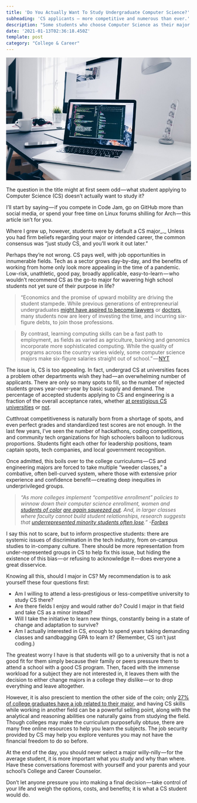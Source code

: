 ```yaml
---
title: 'Do You Actually Want To Study Undergraduate Computer Science?'
subheading: 'CS applicants — more competitive and numerous than ever.'
description: "Some students who choose Computer Science as their major aren't sure if it's a good choice. Given how competitive college admissions for CS can be, there..."
date: '2021-01-13T02:36:18.450Z'
template: post
category: "College & Career"
---
```

![](./0__halMpHytykslC7Fl.jpg)

The question in the title might at first seem odd — what student applying to Computer Science (CS) doesn’t actually want to study it?

I’ll start by saying — if you compete in Code Jam, go on GitHub more than social media, or spend your free time on Linux forums shilling for Arch — this article isn’t for you.

Where I grew up, however, students were by default a CS major_._ Unless you had firm beliefs regarding your major or intended career, the common consensus was “just study CS, and you’ll work it out later.”

Perhaps they’re not wrong. CS pays well, with job opportunities in innumerable fields. Tech as a sector grows day-by-day, and the benefits of working from home only look more appealing in the time of a pandemic. Low-risk, unathletic, good pay, broadly applicable, easy-to-learn — who wouldn’t recommend CS as the go-to major for wavering high school students not yet sure of their purpose in life?

> “Economics and the promise of upward mobility are driving the student stampede. While previous generations of entrepreneurial undergraduates [might have aspired to become lawyers](https://www.nytimes.com/2016/06/19/business/dealbook/an-expensive-law-degree-and-no-place-to-use-it.html) or [doctors](https://www.nytimes.com/2018/08/20/opinion/medical-school-student-loans-tuition-debt-doctor.html), many students now are leery of investing the time, and incurring six-figure debts, to join those professions.

> By contrast, learning computing skills can be a fast path to employment, as fields as varied as agriculture, banking and genomics incorporate more sophisticated computing. While the quality of programs across the country varies widely, some computer science majors make six-figure salaries straight out of school.” — [NYT](https://www.nytimes.com/2019/01/24/technology/computer-science-courses-college.html)

The issue is, CS is too appealing. In fact, undergrad CS at universities faces a problem other departments wish they had — an overwhelming number of applicants. There are only so many spots to fill, so the number of rejected students grows year-over-year by basic supply and demand. The percentage of accepted students applying to CS and engineering is a fraction of the overall acceptance rates, whether [at prestigious CS universities](https://junilearning.com/blog/college-and-career/getting-into-an-elite-computer-science-school/) or [not](https://talk.collegeconfidential.com/t/2017-computer-science-admission-rates/2024104).

Cutthroat competitiveness is naturally born from a shortage of spots, and even perfect grades and standardized test scores are not enough. In the last few years, I’ve seen the number of hackathons, coding competitions, and community tech organizations for high schoolers balloon to ludicrous proportions. Students fight each other for leadership positions, team captain spots, tech companies, and local government recognition.

Once admitted, this boils over to the college curriculums — CS and engineering majors are forced to take multiple “weeder classes,” a combative, often bell-curved system, where those with extensive prior experience and confidence benefit — creating deep inequities in underprivileged groups.

> _“As more colleges implement “competitive enrollment” policies to winnow down their computer science enrollment, women and_ [_students of color_](https://www.nap.edu/read/24926/chapter/7#111) [_are again squeezed out_](https://dl.acm.org/doi/abs/10.1145/3328778.3366805)_. And, in larger classes where faculty cannot build student relationships, research suggests that_ [_underrepresented minority students often lose_](https://medium.com/r?url=https%3A%2F%2Fwww.ncbi.nlm.nih.gov%2Fpmc%2Farticles%2FPMC3399968%2F)_.” -_[_Forbes_](https://www.forbes.com/sites/alisongriffin/2020/09/02/too-many-aspiring-software-engineers-cant-even-get-into-class-industry-partnerships-can-change-that/?sh=4ad95c221c2c)

I say this not to scare, but to inform prospective students: there are systemic issues of discrimination in the tech industry, from on-campus studies to in-company culture. There should be more representation from under-represented groups in CS to help fix this issue, but hiding the existence of this bias — or refusing to acknowledge it — does everyone a great disservice.

Knowing all this, should I major in CS? My recommendation is to ask yourself these four questions first:

*   Am I willing to attend a less-prestigious or less-competitive university to study CS there?
*   Are there fields I enjoy and would rather do? Could I major in that field and take CS as a minor instead?
*   Will I take the initiative to learn new things, constantly being in a state of change and adaptation to survive?
*   Am I actually interested in CS, enough to spend years taking demanding classes and sandbagging GPA to learn it? (Remember, CS isn’t just coding.)

The greatest worry I have is that students will go to a university that is not a good fit for them simply because their family or peers pressure them to attend a school with a good CS program. Then, faced with the immense workload for a subject they are not interested in, it leaves them with the decision to either change majors in a college they dislike — or to drop everything and leave altogether.

However, it is also prescient to mention the other side of the coin; only [27% of college graduates have a job related to their major](https://www.washingtonpost.com/news/wonk/wp/2013/05/20/only-27-percent-of-college-grads-have-a-job-related-to-their-major/), and having CS skills while working in another field can be a powerful selling point, along with the analytical and reasoning abilities one naturally gains from studying the field. Though colleges may make the curriculum purposefully obtuse, there are many free online resources to help you learn the subjects. The job security provided by CS may help you explore ventures you may not have the financial freedom to do so before.

At the end of the day, you should never select a major willy-nilly — for the average student, it is more important what you study and why than where. Have these conversations foremost with yourself and your parents and your school’s College and Career Counselor.

Don’t let anyone pressure you into making a final decision — take control of your life and weigh the options, costs, and benefits; it is what a CS student would do.